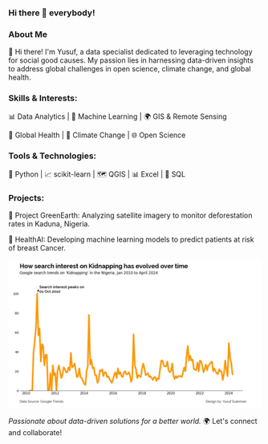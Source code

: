 
### Hi there 👋 everybody!

### About Me

👋 Hi there! I'm Yusuf, a data specialist dedicated to leveraging technology for social good causes. My passion lies in harnessing data-driven insights to address global challenges in open science, climate change, and global health.

### Skills & Interests:

📊 Data Analytics | 🤖 Machine Learning | 🌍 GIS & Remote Sensing

🔬 Global Health | 🌱 Climate Change | 🌐 Open Science

### Tools & Technologies:

🐍 Python | 📈 scikit-learn | 🗺️ QGIS | 📊 Excel | 💾 SQL


### Projects:

🌱 Project GreenEarth: Analyzing satellite imagery to monitor deforestation rates in Kaduna, Nigeria.

🔬 HealthAI: Developing machine learning models to predict patients at risk of breast Cancer.

![Project Image](https://github.com/eluseful/Visualizing-Google-Searches-on-KIDNAPPING-in-Nigeria/blob/main/kidnapping-google-search-trends-NG-2010-2024.png)

*Passionate about data-driven solutions for a better world.* 🌍 Let's connect and collaborate!
